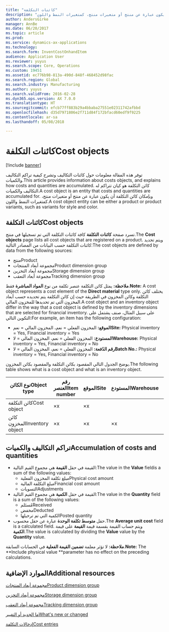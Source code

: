 ```yaml
---
title: "كائنات التكلفة"
description: "توفر هذه المقالة معلومات حول كائنات التكاليف وتشرح كيفية تراكم التكاليف والكميات. كائن التكلفة هو كيان تتراكم له التكاليف والكميات. وبإمكان كائن التكلفة أن يكون عبارة عن منتج أو متغيرات منتج، كمتغيرات النمط واللون."
author: AndersGirke
manager: AnnBe
ms.date: 06/20/2017
ms.topic: article
ms.prod: 
ms.service: dynamics-ax-applications
ms.technology: 
ms.search.form: InventCostOnhandItem
audience: Application User
ms.reviewer: yuyus
ms.search.scope: Core, Operations
ms.custom: 19451
ms.assetid: ec776b98-813a-490d-848f-468452d98fac
ms.search.region: Global
ms.search.industry: Manufacturing
ms.author: yuyus
ms.search.validFrom: 2016-02-28
ms.dyn365.ops.version: AX 7.0.0
ms.translationtype: HT
ms.sourcegitcommit: efcb77ff883b29a4bbaba27551e02311742afbbd
ms.openlocfilehash: d35d7971806e2f711d84f172bfacd60edf9f9225
ms.contentlocale: ar-sa
ms.lasthandoff: 05/08/2018

---
```


# <a name="cost-objects"></a><span data-ttu-id="18306-105">كائنات التكلفة</span><span class="sxs-lookup"><span data-stu-id="18306-105">Cost objects</span></span>

[!include [banner](../includes/banner.md)]

<span data-ttu-id="18306-106">توفر هذه المقالة معلومات حول كائنات التكاليف وتشرح كيفية تراكم التكاليف والكميات.</span><span class="sxs-lookup"><span data-stu-id="18306-106">This article provides information about costs objects, and explains how costs and quantities are accumulated.</span></span> <span data-ttu-id="18306-107">كائن التكلفة هو كيان تتراكم له التكاليف والكميات.</span><span class="sxs-lookup"><span data-stu-id="18306-107">A cost object is an entity that costs and quantities are accumulated for.</span></span> <span data-ttu-id="18306-108">وبإمكان كائن التكلفة أن يكون عبارة عن منتج أو متغيرات منتج، كمتغيرات النمط واللون.</span><span class="sxs-lookup"><span data-stu-id="18306-108">A cost object entity can be either a product or product variants, such as variants for style and color.</span></span>  

## <a name="cost-objects"></a><span data-ttu-id="18306-109">كائنات التكلفة</span><span class="sxs-lookup"><span data-stu-id="18306-109">Cost objects</span></span>

<span data-ttu-id="18306-110">تسرد صفحة **كائنات التكلفة** كافة كائنات التكلفة التي تم تسجيلها في منتج.</span><span class="sxs-lookup"><span data-stu-id="18306-110">The **Cost objects** page lists all cost objects that are registered on a product.</span></span> <span data-ttu-id="18306-111">ويتم تحديد كائنات التكلفة حسب البيانات من المصادر التالية:</span><span class="sxs-lookup"><span data-stu-id="18306-111">The cost objects are defined by data from the following sources:</span></span>

-   <span data-ttu-id="18306-112">منتج</span><span class="sxs-lookup"><span data-stu-id="18306-112">Product</span></span>
-   <span data-ttu-id="18306-113">مجموعة أبعاد المنتجات</span><span class="sxs-lookup"><span data-stu-id="18306-113">Product dimension group</span></span>
-   <span data-ttu-id="18306-114">مجموعة أبعاد التخزين</span><span class="sxs-lookup"><span data-stu-id="18306-114">Storage dimension group</span></span>
-   <span data-ttu-id="18306-115">مجموعة أبعاد التعقب</span><span class="sxs-lookup"><span data-stu-id="18306-115">Tracking dimension group</span></span>

<span data-ttu-id="18306-116">**ملاحظة:** يمثل كائن التكلفة عنصر تكلفة من نوع **المواد المباشرة** فقط.</span><span class="sxs-lookup"><span data-stu-id="18306-116">**Note:** A cost object represents a cost element of the **Direct material** type only.</span></span> <span data-ttu-id="18306-117">يختلف كائن التكلفة وكائن المخزون في الطريقة حيث إن كائن التكلفة يتم تحديده حسب أبعاد المخزون التي تم تحديدها للمخزون المالي.</span><span class="sxs-lookup"><span data-stu-id="18306-117">A cost object and an inventory object differ in the way that a cost object is defined by the inventory dimensions that are selected for financial inventory.</span></span> <span data-ttu-id="18306-118">على سبيل المثال، صنف يشتمل على التكوين التالي:</span><span class="sxs-lookup"><span data-stu-id="18306-118">For example, an item has the following configuration:</span></span>

-   <span data-ttu-id="18306-119">**الموقع:** المخزون الفعلي = نعم، المخزون المالي = نعم</span><span class="sxs-lookup"><span data-stu-id="18306-119">**Site:** Physical inventory = Yes, Financial inventory = Yes</span></span>
-   <span data-ttu-id="18306-120">**المستودع:** المخزون الفعلي = نعم، المخزون المالي = لا</span><span class="sxs-lookup"><span data-stu-id="18306-120">**Warehouse:** Physical inventory = Yes, Financial inventory = No</span></span>
-   <span data-ttu-id="18306-121">**رقم الدُفعة:** المخزون الفعلي = نعم، المخزون المالي = لا</span><span class="sxs-lookup"><span data-stu-id="18306-121">**Batch No.:** Physical inventory = Yes, Financial inventory = No</span></span>

<span data-ttu-id="18306-122">يوضح الجدول التالي المقصود بكائن التكلفة والمقصود بكائن المخزون.</span><span class="sxs-lookup"><span data-stu-id="18306-122">The following table shows what is a cost object and what is an inventory object.</span></span>

| <span data-ttu-id="18306-123">نوع الكائن</span><span class="sxs-lookup"><span data-stu-id="18306-123">Object type</span></span>      | <span data-ttu-id="18306-124">رقم العنصر</span><span class="sxs-lookup"><span data-stu-id="18306-124">Item number</span></span> | <span data-ttu-id="18306-125">الموقع</span><span class="sxs-lookup"><span data-stu-id="18306-125">Site</span></span> | <span data-ttu-id="18306-126">المستودع</span><span class="sxs-lookup"><span data-stu-id="18306-126">Warehouse</span></span> | <span data-ttu-id="18306-127">رقم الدُفعة</span><span class="sxs-lookup"><span data-stu-id="18306-127">Batch No.</span></span> |
|------------------|-------------|------|-----------|-----------|
| <span data-ttu-id="18306-128">كائن التكلفة</span><span class="sxs-lookup"><span data-stu-id="18306-128">Cost object</span></span>      | <span data-ttu-id="18306-129">×</span><span class="sxs-lookup"><span data-stu-id="18306-129">x</span></span>           | <span data-ttu-id="18306-130">×</span><span class="sxs-lookup"><span data-stu-id="18306-130">x</span></span>    |           |           |
| <span data-ttu-id="18306-131">كائن المخزون</span><span class="sxs-lookup"><span data-stu-id="18306-131">Inventory object</span></span> | <span data-ttu-id="18306-132">×</span><span class="sxs-lookup"><span data-stu-id="18306-132">x</span></span>           | <span data-ttu-id="18306-133">×</span><span class="sxs-lookup"><span data-stu-id="18306-133">x</span></span>    |  <span data-ttu-id="18306-134">×</span><span class="sxs-lookup"><span data-stu-id="18306-134">x</span></span>        | <span data-ttu-id="18306-135">×</span><span class="sxs-lookup"><span data-stu-id="18306-135">x</span></span>         |

## <a name="accumulation-of-costs-and-quantities"></a><span data-ttu-id="18306-136">تراكم التكاليف والكميات</span><span class="sxs-lookup"><span data-stu-id="18306-136">Accumulation of costs and quantities</span></span>
-   <span data-ttu-id="18306-137">القيمة في حقل **القيمة** هي مجموع القيم التالية:</span><span class="sxs-lookup"><span data-stu-id="18306-137">The value in the **Value** fieldis a sum of the following values:</span></span>
    -   <span data-ttu-id="18306-138">مبلغ تكلفة المخزون الفعلية</span><span class="sxs-lookup"><span data-stu-id="18306-138">Physical cost amount</span></span>
    -   <span data-ttu-id="18306-139">مبلغ التكلفة المالية</span><span class="sxs-lookup"><span data-stu-id="18306-139">Financial cost amount</span></span>
    -   <span data-ttu-id="18306-140">التسويات</span><span class="sxs-lookup"><span data-stu-id="18306-140">Adjustments</span></span>
-   <span data-ttu-id="18306-141">القيمة في حقل **الكمية** هي مجموع القيم التالية:</span><span class="sxs-lookup"><span data-stu-id="18306-141">The value in the **Quantity** field is a sum of the following values:</span></span>
    -   <span data-ttu-id="18306-142">مُستَلم</span><span class="sxs-lookup"><span data-stu-id="18306-142">Received</span></span>
    -   <span data-ttu-id="18306-143">مخفض</span><span class="sxs-lookup"><span data-stu-id="18306-143">Deducted</span></span>
    -   <span data-ttu-id="18306-144">الكمية التي تم ترحيلها</span><span class="sxs-lookup"><span data-stu-id="18306-144">Posted quantity</span></span>
-   <span data-ttu-id="18306-145">حقل **متوسط تكلفة الوحدة** عبارة عن حقل محسوب.</span><span class="sxs-lookup"><span data-stu-id="18306-145">The **Average unit cost** field is a calculated field.</span></span> <span data-ttu-id="18306-146">ويتم حساب القيمة بقسمة قيمة **القيمة** على قيمة **الكمية**.</span><span class="sxs-lookup"><span data-stu-id="18306-146">The value is calculated by dividing the **Value** value by the **Quantity** value.</span></span>

<span data-ttu-id="18306-147">**ملاحظة:** لا تؤثر معلمة **تضمين القيمة الفعلية** في الحسابات السابقة.</span><span class="sxs-lookup"><span data-stu-id="18306-147">**Note:** The **Include physical value **parameter has no effect on the preceding calculations.</span></span>

<a name="additional-resources"></a><span data-ttu-id="18306-148">الموارد الإضافية</span><span class="sxs-lookup"><span data-stu-id="18306-148">Additional resources</span></span>
--------

[<span data-ttu-id="18306-149">مجموعة أبعاد المنتجات</span><span class="sxs-lookup"><span data-stu-id="18306-149">Product dimension group</span></span>](https://technet.microsoft.com/en-us/library/aa499382.aspx)

[<span data-ttu-id="18306-150">مجموعة أبعاد التخزين</span><span class="sxs-lookup"><span data-stu-id="18306-150">Storage dimension group</span></span>](https://technet.microsoft.com/en-us/library/hh209317.aspx)

[<span data-ttu-id="18306-151">مجموعة أبعاد التعقب</span><span class="sxs-lookup"><span data-stu-id="18306-151">Tracking dimension group</span></span>](https://technet.microsoft.com/en-us/library/hh209465.aspx)

[<span data-ttu-id="18306-152">ما الجديد أو التغيير</span><span class="sxs-lookup"><span data-stu-id="18306-152">What's new or changed</span></span>](../../fin-and-ops/get-started/whats-new-changed.md)

[<span data-ttu-id="18306-153">إدخالات التكلفة</span><span class="sxs-lookup"><span data-stu-id="18306-153">Cost entries</span></span>](cost-entries.md)




